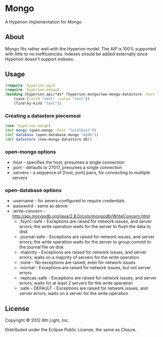 # Mongo

A Hyperion implementation for Mongo

## About

Mongo fits rather well with the Hyperion model.  The AIP is 100% supported with little to no inefficiencies.
Indexes should be added externally since Hyperion doesn't support indexes.

## Usage

```clojure
(require 'hyperion.api)
(require 'hyperion.mongo)
(binding [hyperion.api/*ds* (hyperion.mongo/new-mongo-datastore :host "localhost" :port 27017 :database "mydb")]
    (save {:kind "test" :value "test"})
    (find-by-kind "test"))
```

### Creating a datastore piecemeal

```clojure
(use 'hyperion.mongo)
(def mongo (open-mongo :host "localhost"))
(def database (open-database mongo "mydb"))
(def datastore (new-mongo-datastore db))
```

### open-mongo options

 * :host - specifies the host, presumes a single connection
 * :port - defaults to 27017, presumes a single connection
 * :servers - a sequence of [host, port] pairs, for connecting to multiple servers

### open-database options

 * :username - for severs configured to require credentials
 * :password - same as above
 * :write-concern - http://api.mongodb.org/java/2.8.0/com/mongodb/WriteConcern.html
    * :fsync-safe - Exceptions are raised for network issues, and server errors; the write operation waits for the server to flush the data to disk
    * :journal-safe - Exceptions are raised for network issues, and server errors; the write operation waits for the server to group commit to the journal file on disk
    * :majority - Exceptions are raised for network issues, and server errors; waits on a majority of servers for the write operation
    * :none - No exceptions are raised, even for network issues
    * :normal - Exceptions are raised for network issues, but not server errors
    * :replicas-safe - Exceptions are raised for network issues, and server errors; waits for at least 2 servers for the write operation
    * :safe - DEFAULT - Exceptions are raised for network issues, and server errors; waits on a server for the write operation

## License

Copyright © 2012 8th Light, Inc.

Distributed under the Eclipse Public License, the same as Clojure.
